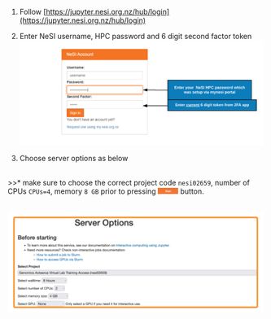 1. Follow [https://jupyter.nesi.org.nz/hub/login](https://jupyter.nesi.org.nz/hub/login)
2. <p>Enter NeSI username, HPC password and 6 digit second factor token<br><img src="./img/jupyter_login_labels_updated.png" alt="drawing" width="720"/></p>
3. <p>Choose server options as below
<br>>>* make sure to choose the correct project code `nesi02659`, number of CPUs `CPUs=4`, memory `8 GB` prior to pressing <img src="./img/start_button.png" alt="drawing" width="40"/> button.

<br><img src="./img/jupyter_server2022.png" alt="drawing" width="700"/></p>
